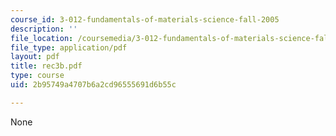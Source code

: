 ```yaml
---
course_id: 3-012-fundamentals-of-materials-science-fall-2005
description: ''
file_location: /coursemedia/3-012-fundamentals-of-materials-science-fall-2005/2b95749a4707b6a2cd96555691d6b55c_rec3b.pdf
file_type: application/pdf
layout: pdf
title: rec3b.pdf
type: course
uid: 2b95749a4707b6a2cd96555691d6b55c

---
```

None